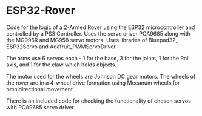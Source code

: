 # ESP32-Rover
Code for the logic of a 2-Armed Rover using the ESP32 microcontroller and controlled by a PS3 Controller.
Uses the servo driver PCA9685 along with the MG996R and MG958 servo motors.
Uses libraries of Bluepad32, ESP32Servo and Adafruit_PWMServoDriver.

The arms use 6 servos each - 1 for the base, 3 for the joints, 1 for the Roll axis, and 1 for the claw which holds objects.

The motor used for the wheels are Johnson DC gear motors. The wheels of the rover are in a 4-wheel drive formation using Mecanum wheels for omnidirectional movement.

There is an included code for checking the functionality of chosen servos with PCA9685 servo driver
